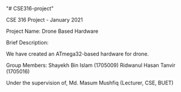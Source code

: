 "# CSE316-project" 

CSE 316 Project - January 2021

Project Name: Drone Based Hardware

Brief Description:

We have created an ATmega32-based hardware for drone.

Group Members:
Shayekh Bin Islam (1705009)
Ridwanul Hasan Tanvir (1705016)

Under the supervision of,
Md. Masum Mushfiq (Lecturer, CSE, BUET)
